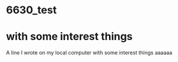 # 6630_test

# with some interest things
A line I wrote on my local computer
with some interest things
aaaaaa
